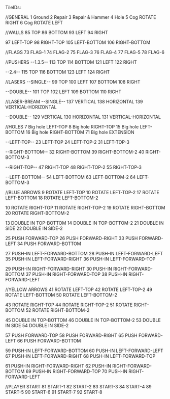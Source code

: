 TileIDs:

//GENERAL
1 Ground
2 Repair
3 Repair & Hammer
4 Hole
5 Cog ROTATE RIGHT
6 Cog ROTATE LEFT

//WALLS
85 TOP
86 BOTTOM
93 LEFT
94 RIGHT

97 LEFT-TOP
98 RIGHT-TOP
105 LEFT-BOTTOM
106 RIGHT-BOTTOM

//FLAGS
73 FLAG-1
74 FLAG-2
75 FLAG-3
76 FLAG-4
77 FLAG-5
78 FLAG-6

//PUSHERS
--1.3.5--
113 TOP
114 BOTTOM
121 LEFT
122 RIGHT

--2.4--
115 TOP
116 BOTTOM
123 LEFT
124 RIGHT

//LASERS
--SINGLE--
99 TOP
100 LEFT
107 BOTTOM
108 RIGHT

--DOUBLE--
101 TOP
102 LEFT
109 BOTTOM
110 RIGHT

//LASER-BREAM
--SINGLE--
137 VERTICAL
138 HORIZONTAL
139 VERTICAL-HORIZONTAL

--DOUBLE--
129 VERTICAL
130 HORIZONTAL
131 VERTICAL-HORIZONTAL


//HOLES
7 Big hole LEFT-TOP
8 Big hole RIGHT-TOP
15 Big hole LEFT-BOTTOM
16 Big hole RIGHT-BOTTOM
71 Big hole EXTENSION

--LEFT-TOP--
23 LEFT-TOP
24 LEFT-TOP-2
31 LEFT-TOP-3

--RIGHT-BOTTOM--
32 RIGHT-BOTTOM
39 RIGHT-BOTTOM-2
40 RIGHT-BOTTOM-3

--RIGHT-TOP--
47 RIGHT-TOP
48 RIGHT-TOP-2
55 RIGHT-TOP-3

--LEFT-BOTTOM--
54 LEFT-BOTTOM
63 LEFT-BOTTOM-2
64 LEFT-BOTTOM-3

//BLUE ARROWS
9 ROTATE LEFT-TOP
10 ROTATE LEFT-TOP-2
17 ROTATE LEFT-BOTTOM
18 ROTATE LEFT-BOTTOM-2

10 ROTATE RIGHT-TOP
11 ROTATE RIGHT-TOP-2
19 ROTATE RIGHT-BOTTOM
20 ROTATE RIGHT-BOTTOM-2

13 DOUBLE IN TOP-BOTTOM
14 DOUBLE IN TOP-BOTTOM-2
21 DOUBLE IN SIDE
22 DOUBLE IN SIDE-2

25 PUSH FORWARD-TOP
26 PUSH FORWARD-RIGHT
33 PUSH FORWARD-LEFT
34 PUSH FORWARD-BOTTOM

27 PUSH-IN LEFT-FORWARD-BOTTOM
28 PUSH-IN LEFT-FORWARD-LEFT
35 PUSH-IN LEFT-FORWARD-RIGHT
36 PUSH-IN LEFT-FORWARD-TOP

29 PUSH-IN RIGHT-FORWARD-RIGHT
30 PUSH-IN RIGHT-FORWARD-BOTTOM
37 PUSH-IN RIGHT-FORWARD-TOP
38 PUSH-IN RIGHT-FORWARD-LEFT

//YELLOW ARROWS
41 ROTATE LEFT-TOP
42 ROTATE LEFT-TOP-2
49 ROTATE LEFT-BOTTOM
50 ROTATE LEFT-BOTTOM-2

43 ROTATE RIGHT-TOP
44 ROTATE RIGHT-TOP-2
51 ROTATE RIGHT-BOTTOM
52 ROTATE RIGHT-BOTTOM-2

45 DOUBLE IN TOP-BOTTOM
46 DOUBLE IN TOP-BOTTOM-2
53 DOUBLE IN SIDE
54 DOUBLE IN SIDE-2

57 PUSH FORWARD-TOP
58 PUSH FORWARD-RIGHT
65 PUSH FORWARD-LEFT
66 PUSH FORWARD-BOTTOM

59 PUSH-IN LEFT-FORWARD-BOTTOM
60 PUSH-IN LEFT-FORWARD-LEFT
67 PUSH-IN LEFT-FORWARD-RIGHT
68 PUSH-IN LEFT-FORWARD-TOP

61 PUSH-IN RIGHT-FORWARD-RIGHT
62 PUSH-IN RIGHT-FORWARD-BOTTOM
69 PUSH-IN RIGHT-FORWARD-TOP
70 PUSH-IN RIGHT-FORWARD-LEFT

//PLAYER START
81 START-1
82 START-2
83 START-3
84 START-4
89 START-5
90 START-6
91 START-7
92 START-8